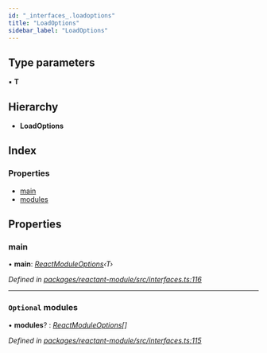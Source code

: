 ```yaml
---
id: "_interfaces_.loadoptions"
title: "LoadOptions"
sidebar_label: "LoadOptions"
---
```


## Type parameters

▪ **T**

## Hierarchy

* **LoadOptions**

## Index

### Properties

* [main](_interfaces_.loadoptions.md#main)
* [modules](_interfaces_.loadoptions.md#optional-modules)

## Properties

###  main

• **main**: *[ReactModuleOptions](../modules/_interfaces_.md#reactmoduleoptions)‹T›*

*Defined in [packages/reactant-module/src/interfaces.ts:116](https://github.com/unadlib/reactant/blob/f8f02435/packages/reactant-module/src/interfaces.ts#L116)*

___

### `Optional` modules

• **modules**? : *[ReactModuleOptions](../modules/_interfaces_.md#reactmoduleoptions)[]*

*Defined in [packages/reactant-module/src/interfaces.ts:115](https://github.com/unadlib/reactant/blob/f8f02435/packages/reactant-module/src/interfaces.ts#L115)*

